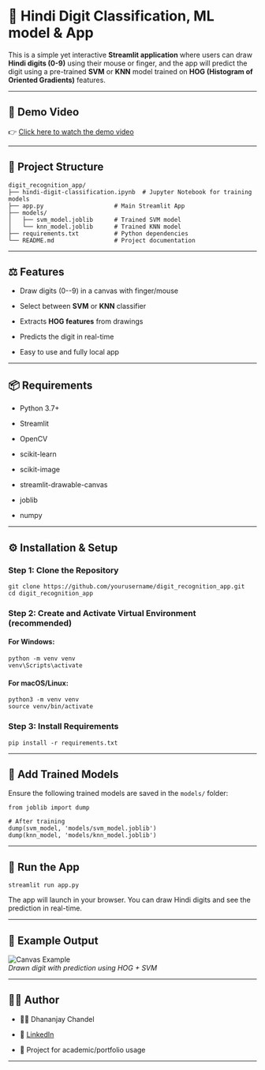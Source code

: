📜 Hindi Digit Classification, ML model & App
=========================================

This is a simple yet interactive **Streamlit application** where users can draw **Hindi digits (0-9)** using their mouse or finger, and the app will predict the digit using a pre-trained **SVM** or **KNN** model trained on **HOG (Histogram of Oriented Gradients)** features.

* * * * *

📍 Demo Video
-------------

👉 [Click here to watch the demo video](https://youtu.be/L-h9DBNvb5E)


* * * * *

📁 Project Structure
--------------------

```
digit_recognition_app/
├── hindi-digit-classification.ipynb  # Jupyter Notebook for training models
├── app.py                    # Main Streamlit App
├── models/
│   ├── svm_model.joblib      # Trained SVM model
│   └── knn_model.joblib      # Trained KNN model
├── requirements.txt          # Python dependencies
└── README.md                 # Project documentation

```

* * * * *

⚖️ Features
-----------

-   Draw digits (0--9) in a canvas with finger/mouse

-   Select between **SVM** or **KNN** classifier

-   Extracts **HOG features** from drawings

-   Predicts the digit in real-time

-   Easy to use and fully local app

* * * * *

📦 Requirements
---------------

-   Python 3.7+

-   Streamlit

-   OpenCV

-   scikit-learn

-   scikit-image

-   streamlit-drawable-canvas

-   joblib

-   numpy

* * * * *

⚙️ Installation & Setup
-----------------------

### Step 1: Clone the Repository

```
git clone https://github.com/yourusername/digit_recognition_app.git
cd digit_recognition_app

```

### Step 2: Create and Activate Virtual Environment (recommended)

#### For Windows:

```
python -m venv venv
venv\Scripts\activate

```

#### For macOS/Linux:

```
python3 -m venv venv
source venv/bin/activate

```

### Step 3: Install Requirements

```
pip install -r requirements.txt

```

* * * * *

🧠 Add Trained Models
---------------------

Ensure the following trained models are saved in the `models/` folder:

```
from joblib import dump

# After training
dump(svm_model, 'models/svm_model.joblib')
dump(knn_model, 'models/knn_model.joblib')

```

* * * * *

🚀 Run the App
--------------

```
streamlit run app.py

```

The app will launch in your browser. You can draw Hindi digits and see the prediction in real-time.

* * * * *



📌 Example Output
-----------------

![Canvas Example](https://i.imgur.com/sOMEImage.png)\
*Drawn digit with prediction using HOG + SVM*

* * * * *

🧑‍💻 Author
------------

-   👨‍🎓 Dhananjay Chandel

-   🔗 [LinkedIn](https://www.linkedin.com/in/your-profile/)

-   💼 Project for academic/portfolio usage

* * * * *

